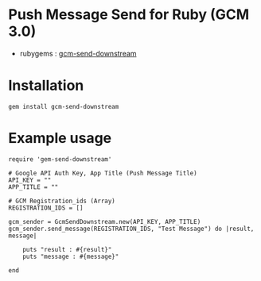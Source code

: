 Push Message Send for Ruby (GCM 3.0)
=============
- rubygems : <a href="http://rubygems.org/gems/gcm-send-downstream">gcm-send-downstream</a>

Installation
============

    gem install gcm-send-downstream


Example usage
=============

    require 'gem-send-downstream'

    # Google API Auth Key, App Title (Push Message Title)
    API_KEY = ""
    APP_TITLE = ""

    # GCM Registration_ids (Array)
    REGISTRATION_IDS = []
    
    gcm_sender = GcmSendDownstream.new(API_KEY, APP_TITLE)
    gcm_sender.send_message(REGISTRATION_IDS, "Test Message") do |result, message|

        puts "result : #{result}"
        puts "message : #{message}"

    end
